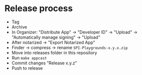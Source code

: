 # Release process

- Tag
- Archive
- In Organizer: "Distribute App" -> "Developer ID" -> "Upload" -> "Automatically manage signing" -> "Upload"
- After notarized → "Export Notarized App"
- Finder → compress → rename `SPI-Playgrounds-x.y.x.zip`
- Move into releases folder in this repository
- Run `make appcast`
- Commit changes "Release x.y.z"
- Push to release
